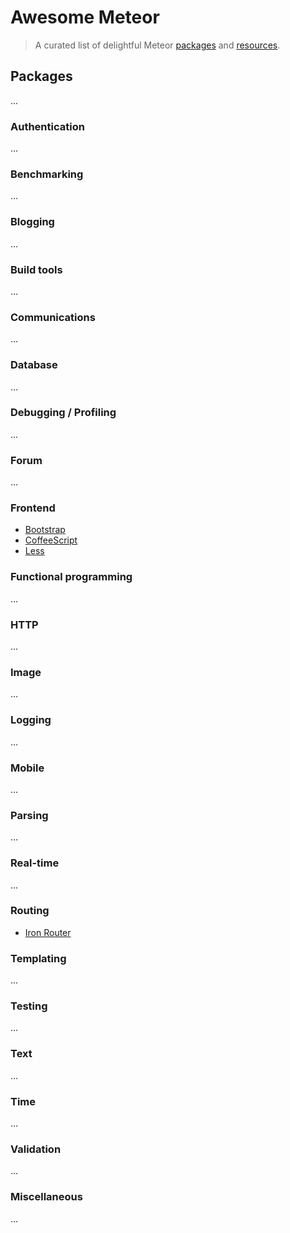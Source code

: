 # Awesome Meteor

> A curated list of delightful Meteor [packages](#packages) and [resources](#resources).


## Packages

...


### Authentication

...


### Benchmarking

...


### Blogging

...


### Build tools

...


### Communications

...


### Database

...


### Debugging / Profiling

...


### Forum

...


### Frontend

- [Bootstrap](https://atmospherejs.com/meteor/bootstrap)
- [CoffeeScript](https://atmospherejs.com/meteor/coffeescript)
- [Less](https://atmospherejs.com/meteor/less)


### Functional programming

...


### HTTP

...


### Image

...


### Logging

...


### Mobile

...


### Parsing

...


### Real-time

...


### Routing

- [Iron Router](https://atmospherejs.com/iron/router)


### Templating

...


### Testing

...


### Text

...


### Time

...


### Validation

...


### Miscellaneous

...
